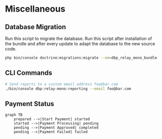 # Miscellaneous

## Database Migration

Run this script to migrate the database. Run this script after installation of the bundle and
after every update to adapt the database to the new source code.

```bash
php bin/console doctrine:migrations:migrate --em=dbp_relay_mono_bundle
```

## CLI Commands

```bash
# Send reports to a custom email address foo@bar.com
./bin/console dbp:relay-mono:reporting --email foo@bar.com
```


## Payment Status

```mermaid
graph TB
    prepared -->|Start Payment| started
    started -->|Payment Processing| pending
    pending -->|Payment Approved| completed
    pending -->|Payment Failed| failed
```
